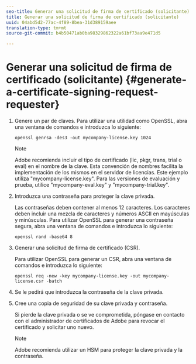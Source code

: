 ```yaml
---
seo-title: Generar una solicitud de firma de certificado (solicitante)
title: Generar una solicitud de firma de certificado (solicitante)
uuid: 04abd5d2-77ac-4f89-8bea-31d389159aee
translation-type: tm+mt
source-git-commit: b4b50471ab0ba98329862322a61bf73aa9e471d5

---
```



# Generar una solicitud de firma de certificado (solicitante) {#generate-a-certificate-signing-request-requester}

1. Genere un par de claves. Para utilizar una utilidad como OpenSSL, abra una ventana de comandos e introduzca lo siguiente:

   ```
   openssl genrsa -des3 -out mycompany-license.key 1024
   ```

   >[!NOTE]
   >
   >Adobe recomienda incluir el tipo de certificado (lic, pkgr, trans, trial o eval) en el nombre de la clave. Esta convención de nombres facilita la implementación de los mismos en el servidor de licencias. Este ejemplo utiliza &quot;mycompany-license.key&quot;. Para las versiones de evaluación y prueba, utilice &quot;mycompany-eval.key&quot; y &quot;mycompany-trial.key&quot;.

1. Introduzca una contraseña para proteger la clave privada.

   Las contraseñas deben contener al menos 12 caracteres. Los caracteres deben incluir una mezcla de caracteres y números ASCII en mayúsculas y minúsculas. Para utilizar OpenSSL para generar una contraseña segura, abra una ventana de comandos e introduzca lo siguiente:

   ```
   openssl rand -base64 8
   ```

1. Generar una solicitud de firma de certificado (CSR).

   Para utilizar OpenSSL para generar un CSR, abra una ventana de comandos e introduzca lo siguiente:

   ```
   openssl req -new -key mycompany-license.key -out mycompany-license.csr -batch 
   ```

1. Se le pedirá que introduzca la contraseña de la clave privada.
1. Cree una copia de seguridad de su clave privada y contraseña.

   Si pierde la clave privada o se ve comprometida, póngase en contacto con el administrador de certificados de Adobe para revocar el certificado y solicitar uno nuevo.

   >[!NOTE]
   >
   >Adobe recomienda utilizar un HSM para proteger la clave privada y la contraseña.

